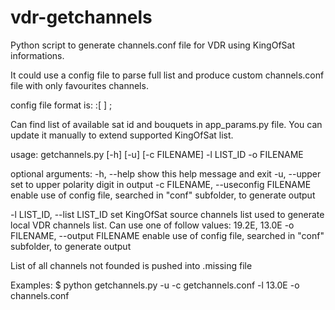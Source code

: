 # vdr-getchannels
Python script to generate channels.conf file for VDR using KingOfSat informations.

It could use a config file to parse full list and produce custom channels.conf file with only favourites channels.

config file format is:
:[ <group name> ]
<channel name>;<bouquet name>

Can find list of available sat id and bouquets in app_params.py file. You can update it manually to extend supported KingOfSat list.

usage: getchannels.py [-h] [-u] [-c FILENAME] -l LIST_ID -o FILENAME

optional arguments:
  -h, --help            show this help message and exit
  -u, --upper           set to upper polarity digit in output
  -c FILENAME, --useconfig FILENAME
                        enable use of config file, searched in "conf"
                        subfolder, to generate output

  -l LIST_ID, --list LIST_ID
                        set KingOfSat source channels list used to generate
                        local VDR channels list. Can use one of follow values:
                        19.2E, 13.0E
  -o FILENAME, --output FILENAME
                        enable use of config file, searched in "conf"
                        subfolder, to generate output


List of all channels not founded is pushed into <FILENAME>.missing file


Examples:
$ python getchannels.py -u -c getchannels.conf -l 13.0E -o channels.conf


